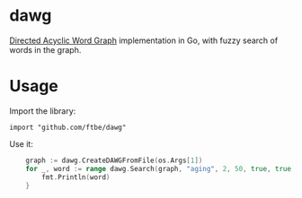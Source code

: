 # dawg

[Directed Acyclic Word Graph](http://en.wikipedia.org/wiki/Directed_acyclic_word_graph) implementation in Go, with fuzzy search of words in the graph.

# Usage

Import the library:

    import "github.com/ftbe/dawg"

Use it:
```go
    graph := dawg.CreateDAWGFromFile(os.Args[1])
    for _, word := range dawg.Search(graph, "aging", 2, 50, true, true) {
        fmt.Println(word)
    }
```
